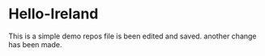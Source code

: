 # Hello-Ireland
This is a simple demo repos
file is been edited and saved.
another change has been made.

